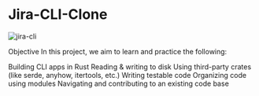 # Jira-CLI-Clone

![jira-cli](https://github.com/bijaySussol/jira_cli_clone/assets/13144882/16bb1ed2-4d56-4013-81b4-5dfc9ada209a)


Objective
In this project, we aim to learn and practice the following:

Building CLI apps in Rust
Reading & writing to disk
Using third-party crates (like serde, anyhow, itertools, etc.)
Writing testable code
Organizing code using modules
Navigating and contributing to an existing code base

